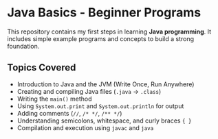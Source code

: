 # Java Basics - Beginner Programs

This repository contains my first steps in learning **Java programming**. It includes simple example programs and concepts to build a strong foundation.

## Topics Covered
- Introduction to Java and the JVM (Write Once, Run Anywhere)
- Creating and compiling Java files (`.java` → `.class`)
- Writing the `main()` method
- Using `System.out.print` and `System.out.println` for output
- Adding comments (`//`, `/* */`, `/** */`)
- Understanding semicolons, whitespace, and curly braces `{ }`
- Compilation and execution using `javac` and `java`


